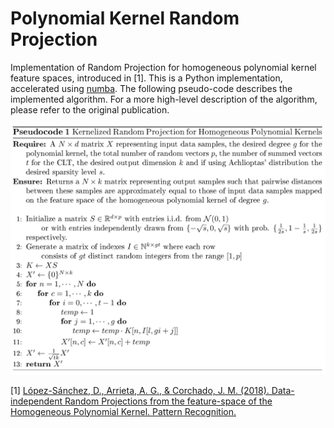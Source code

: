 # Polynomial Kernel Random Projection

Implementation of Random Projection for homogeneous polynomial kernel feature spaces, introduced in [1]. This is a Python implementation, accelerated using [numba](http://numba.pydata.org/). The following pseudo-code describes the implemented algorithm. For a more high-level description of the algorithm, please refer to the original publication.

<p align="center">
<img src="https://github.com/lopeLH/PolyKernel-RP/blob/master/repo_images/algorithm.png" width="700" />
</p>

[1] [López-Sánchez, D., Arrieta, A. G., & Corchado, J. M. (2018). Data-independent Random Projections from the feature-space of the Homogeneous Polynomial Kernel. Pattern Recognition.](https://www.sciencedirect.com/science/article/pii/S0031320318301675)

